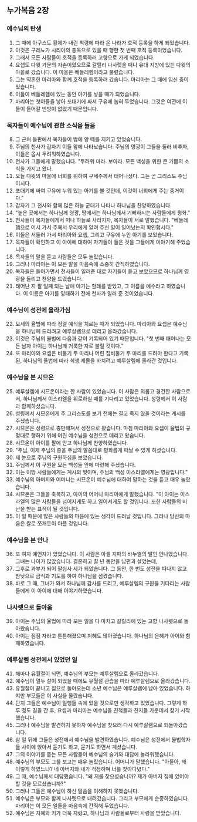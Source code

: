 ## 누가복음 2장

### 예수님의 탄생
1. 그 때에 아구스도 황제가 내린 칙령에 따라 온 나라가 호적 등록을 하게 되었습니다.
2. 이것은 구레뇨가 시리아의 총독으로 있을 때 행한 첫 번째 호적 등록이었습니다.
3. 그래서 모든 사람들이 호적을 등록하러 고향으로 가게 되었습니다.
4. 요셉도 다윗 가문의 자손이었으므로 갈릴리 나사렛을 떠나 유대 지방에 있는 다윗의 마을로 갔습니다. 이 마을은 베들레헴이라고 불렸습니다.
5. 그는 약혼한 마리아와 함께 호적을 등록하러 갔습니다. 마리아는 그 때에 임신 중이었습니다.
6. 이들이 베들레헴에 있는 동안 아기를 낳을 때가 되었습니다.
7. 마리아는 첫아들을 낳아 포대기에 싸서 구유에 눕혀 두었습니다. 그것은 여관에 이들이 들어갈 빈방이 없었기 때문입니다.
### 목자들이 예수님에 관한 소식을 들음
8. 그 근처 들판에서 목자들이 밤에 양 떼를 지키고 있었습니다.
9. 주님의 천사가 갑자기 이들 앞에 나타났습니다. 주님의 영광이 그들을 둘러 비추자, 이들은 몹시 두려워하였습니다.
10. 천사가 그들에게 말했습니다. "두려워 마라. 보아라. 모든 백성을 위한 큰 기쁨의 소식을 가지고 왔다.
11. 오늘 다윗의 마을에 너희를 위하여 구세주께서 태어나셨다. 그는 곧 그리스도 주님이시다.
12. 포대기에 싸여 구유에 누워 있는 아기를 볼 것인데, 이것이 너희에게 주는 증거이다."
13. 갑자기 그 천사와 함께 많은 하늘 군대가 나타나 하나님을 찬양하였습니다.
14. "높은 곳에서는 하나님께 영광, 땅에서는 하나님께서 기뻐하시는 사람들에게 평화."
15. 천사들이 목자들에게서 떠나 하늘로 사라지자, 목자들이 서로 말했습니다. "베들레헴으로 어서 가서 주께서 우리에게 알려 주신 일이 일어났는지 확인합시다."
16. 이들은 서둘러 가서 마리아와 요셉, 그리고 구유에 누인 아기를 보았습니다.
17. 목자들이 확인하고 이 아이에 대하여 자기들이 들은 것을 그들에게 이야기해 주었습니다.
18. 목자들의 말을 듣고 사람들은 모두 놀랐습니다.
19. 그러나 마리아는 이 모든 말을 마음속에 소중히 간직하였습니다.
20. 목자들은 돌아가면서 천사들이 일러준 대로 자기들이 듣고 보았으므로 하나님께 영광을 돌리고 찬양을 드렸습니다.
21. 태어난 지 팔 일째 되는 날에 아기는 할례를 받았고, 그 이름을 예수라고 하였습니다. 이 이름은 아기를 잉태하기 전에 천사가 일러 준 것이었습니다.
### 예수님이 성전에 올라가심
22. 모세의 율법에 따라 정결 예식을 치르는 때가 되었습니다. 마리아와 요셉은 예수님을 하나님께 드리려고 예루살렘으로 데리고 올라갔습니다.
23. 이것은 주님의 율법에 다음과 같이 기록되어 있기 때문입니다. "첫 번째 태어나는 모든 남자 아이는 하나님께 거룩한 자로 불릴 것이다."
24. 또 마리아와 요셉은 비둘기 두 마리나 어린 집비둘기 두 마리를 드려야 한다고 기록된, 하나님의 율법에 따라 희생 제물을 바치려고 예루살렘에 올라간 것입니다.
### 예수님을 본 시므온
25. 예루살렘에 시므온이라는 한 사람이 있었습니다. 이 사람은 의롭고 경건한 사람으로서, 하나님께서 이스라엘을 위로하실 때를 기다리고 있었습니다. 성령께서 이 사람과 함께하셨습니다.
26. 성령께서 시므온에게 주 그리스도를 보기 전에는 결코 죽지 않을 것이라는 계시를 주셨습니다.
27. 시므온은 성령으로 충만해져서 성전으로 왔습니다. 마침 마리아와 요셉이 율법의 규정대로 행하기 위해 어린 예수님을 성전으로 데리고 왔습니다.
28. 시므온이 아이를 팔에 안고 하나님께 찬양하였습니다.
29. "주님, 이제 주님의 종을 주님의 말씀대로 평화롭게 떠날 수 있게 하셨습니다.
30. 제 눈으로 주님의 구원하심을 보았습니다.
31. 주님께서 이 구원을 모든 백성들 앞에 마련해 주셨습니다.
32. 이는 이방 사람들에게는 계시의 빛이며, 주님의 백성 이스라엘에게는 영광입니다."
33. 예수님의 아버지와 어머니는 시므온이 예수님에 대하여 말하는 것을 듣고 매우 놀랐습니다.
34. 시므온은 그들을 축복하고, 아이의 어머니 마리아에게 말했습니다. "이 아이는 이스라엘의 많은 사람들을 넘어지게도 하고 일어서게도 할 것입니다. 또한 사람들의 비난을 받는 표적이 될 것입니다.
35. 이 일 때문에 많은 사람들의 마음에 있는 생각이 드러날 것입니다. 그러나 당신의 마음은 칼로 쪼개듯이 아플 것입니다.
### 예수님을 본 안나
36. 또 여자 예언자가 있었습니다. 이 사람은 아셀 지파의 바누엘의 딸인 안나였습니다. 그녀는 나이가 많았습니다. 결혼하고 칠 년 동안을 남편과 살았는데,
37. 그후로 과부가 되어 팔십사 세가 되었습니다. 그 동안, 한 번도 성전을 떠나지 않고 밤낮으로 금식과 기도를 하여 하나님을 섬겼습니다.
38. 바로 그 때, 그녀가 와서 하나님께 감사를 드리고, 예루살렘의 구원을 기다리는 사람들에게 이 아이에 대해 이야기하였습니다.
### 나사렛으로 돌아옴
39. 아이는 주님의 율법에 따라 모든 일을 다 마치고 갈릴리에 있는 고향 나사렛으로 돌아왔습니다.
40. 아이는 점점 자라고 튼튼해졌으며 지혜도 많아졌습니다. 하나님의 은혜가 아이와 함께하였습니다.
### 예루살렘 성전에서 있었던 일
41. 해마다 유월절이 되면, 예수님의 부모는 예루살렘으로 올라갔습니다.
42. 예수님이 열두 살이 되었을 때에도 유월절 관습을 따라 예루살렘으로 올라갔습니다.
43. 유월절이 끝나고 집으로 돌아오는데 소년 예수님은 예루살렘에 남아 있었습니다. 하지만 부모들은 이 사실을 몰랐습니다.
44. 단지 그들은 예수님이 일행들 속에 있을 것으로만 생각하고 있었습니다. 그렇게 하루 정도 길을 간 후, 요셉과 마리아는 예수님을 친척들과 친지들 가운데서 찾기 시작했습니다.
45. 그러나 예수님을 발견하지 못하자 예수님을 찾으러 다시 예루살렘으로 되돌아갔습니다.
46. 삼 일 뒤에 그들은 성전에서 예수님을 발견하였습니다. 예수님은 성전에서 율법학자들 사이에 앉아서 듣기도 하고, 묻기도 하면서 계셨습니다.
47. 그의 이야기를 듣는 모든 사람들이 예수님의 슬기와 대답에 놀라워했습니다.
48. 예수님의 부모도 그를 보고는 매우 놀랐습니다. 어머니가 말했습니다. "아들아, 왜 이렇게 하였느냐? 네 아버지와 내가 걱정하며 너를 찾아다녔다."
49. 그 때, 예수님께서 대답했습니다. "왜 저를 찾으셨습니까? 제가 아버지 집에 있어야 할 것을 모르셨습니까?"
50. 그러나 그들은 예수님이 하신 말씀을 이해하지 못했습니다.
51. 예수님은 부모와 함께 나사렛으로 내려갔습니다. 그리고 부모에게 순종하였습니다. 마리아는 이 모든 일들을 마음속에 간직해 두었습니다.
52. 예수님은 지혜와 키가 더욱 자랐고, 하나님과 사람들로부터 사랑을 받았습니다.